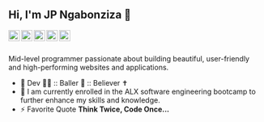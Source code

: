 ## Hi, I'm JP Ngabonziza 👋

<a href="https://twitter.com/jpngabonziza">
  <img align="left" alt="JP's Twitter" width="22px" src="https://cdn.jsdelivr.net/npm/simple-icons@v3/icons/twitter.svg" />
</a>
<a href="https://www.linkedin.com/in/jpngabonziza">
  <img align="left" alt="JP's Linkdein" width="22px" src="https://cdn.jsdelivr.net/npm/simple-icons@v3/icons/linkedin.svg" />
</a>
<a href="https://github.com/mrclick">
  <img align="left" alt="JP's Github" width="22px" src="https://cdn.jsdelivr.net/npm/simple-icons@v3/icons/github.svg" />
</a>
<a href="https://instagram.com/jpngabonziza/">
  <img align="left" alt="JP's Instagram" width="22px" src="https://cdn.jsdelivr.net/npm/simple-icons@v3/icons/instagram.svg" />
</a>
<a href="https://medium.com/@jpngabonziza">
  <img align="left" alt="JP's Medium" width="22px" src="https://cdn.jsdelivr.net/npm/simple-icons@3.6.0/icons/medium.svg" />
</a>

<br>
<br>

<p>Mid-level programmer passionate about building beautiful, user-friendly and high-performing websites and applications.</p>

- 👀 Dev 🧑‍💻 :: Baller 🏀 :: Believer ✝️
- 🌱 I am currently enrolled in the ALX software engineering bootcamp to further enhance my skills and knowledge.
- ⚡ Favorite Quote **Think Twice, Code Once...**
